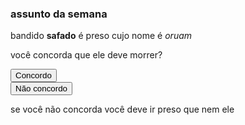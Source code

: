 <!DOCTYPE html><html lang="pt-br">
<head>
  <title>oruam safado</title>
  <meta charset="UTF-8">
  <meta name="viewport" content="width=device-width, initial-scale=1.0">
  <link rel="stylesheet" href="css/index.css">
  <script>
    function exibirMensagem() {
      alert("Você é uma pessoa de bom carater");
    }
  </script>
</head>
<body>
  <h3>assunto da semana</h3>
  <p>bandido <strong>safado</strong> é preso cujo nome é <em>oruam</em></p>
  <p>você concorda que ele deve morrer?</p>
  <button onclick="exibirMensagem()">Concordo</button>
  <br>
  <button>Não concordo</button>
  
  <p>se você não concorda você deve ir preso que nem ele</p>
</body>
</html>
